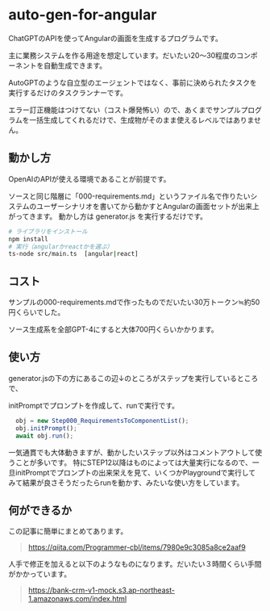 # auto-gen-for-angular

ChatGPTのAPIを使ってAngularの画面を生成するプログラムです。

主に業務システムを作る用途を想定しています。だいたい20〜30程度のコンポーネントを自動生成できます。

AutoGPTのような自立型のエージェントではなく、事前に決められたタスクを実行するだけのタスクランナーです。

エラー訂正機能はつけてない（コスト爆発怖い）ので、あくまでサンプルプログラムを一括生成してくれるだけで、生成物がそのまま使えるレベルではありません。


## 動かし方
OpenAIのAPIが使える環境であることが前提です。

ソースと同じ階層に「000-requirements.md」というファイル名で作りたいシステムのユーザーシナリオを書いてから動かすとAngularの画面セットが出来上がってきます。
動かし方は generator.js を実行するだけです。

```bash
# ライブラリをインストール
npm install
# 実行（angularかreactかを選ぶ）
ts-node src/main.ts  [angular|react]
```


## コスト
サンプルの000-requirements.mdで作ったものでだいたい30万トークン≒約50円くらいでした。

ソース生成系を全部GPT-4にすると大体700円くらいかかります。


## 使い方 
generator.jsの下の方にあるこの辺↓のところがステップを実行しているところで、

initPromptでプロンプトを作成して、runで実行です。

```javascript
  obj = new Step000_RequirementsToComponentList();
  obj.initPrompt();
  await obj.run();
```

一気通貫でも大体動きますが、動かしたいステップ以外はコメントアウトして使うことが多いです。
特にSTEP12以降はものによっては大量実行になるので、一旦initPromptでプロンプトの出来栄えを見て、いくつかPlaygroundで実行してみて結果が良さそうだったらrunを動かす、みたいな使い方をしています。

## 何ができるか
この記事に簡単にまとめてあります。
> https://qiita.com/Programmer-cbl/items/7980e9c3085a8ce2aaf9

人手で修正を加えると以下のようなものになります。だいたい３時間くらい手間がかかっています。
> https://bank-crm-v1-mock.s3.ap-northeast-1.amazonaws.com/index.html
